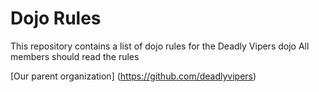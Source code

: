 Dojo Rules
==========

This repository contains a list of dojo rules for the Deadly Vipers dojo
All members should read the rules

[Our parent organization] (https://github.com/deadlyvipers)